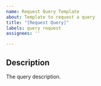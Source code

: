 ```yaml
---
name: Request Query Template
about: Template to request a query
title: "[Request Query]"
labels: query request
assignees: ''

---
```


## Description
The query description.
